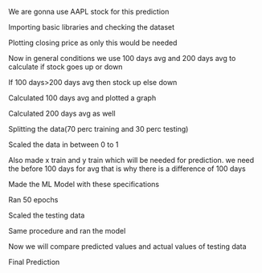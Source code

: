 ﻿We are gonna use AAPL stock for this prediction

Importing basic libraries and checking the dataset

Plotting closing price as only this would be needed

Now in general conditions we use 100 days avg and 200 days avg to calculate if stock goes up or down

If 100 days>200 days avg then stock up else down

Calculated 100 days avg and plotted a graph

Calculated 200 days avg as well

Splitting the data(70 perc training and 30 perc testing)

Scaled the data in between 0 to 1

Also made x train and y train which will be needed for prediction. we need the before 100 days for avg that is why there is a difference of 100 days

Made the ML Model with these specifications

Ran 50 epochs

Scaled the testing data

Same procedure and ran the model

Now we will compare predicted values and actual values of testing data

Final Prediction
